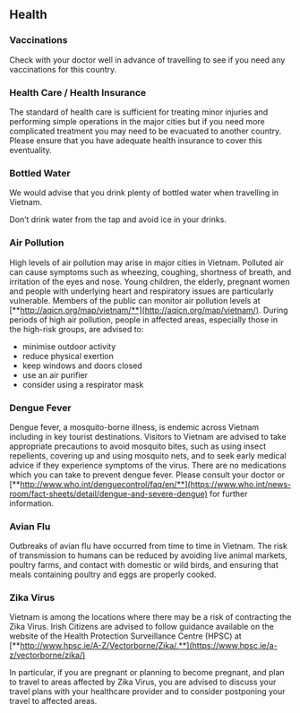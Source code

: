 ## Health

### **Vaccinations**

Check with your doctor well in advance of travelling to see if you need any vaccinations for this country.

### **Health Care / Health Insurance**

The standard of health care is sufficient for treating minor injuries and performing simple operations in the major cities but if you need more complicated treatment you may need to be evacuated to another country. Please ensure that you have adequate health insurance to cover this eventuality.

### Bottled Water

We would advise that you drink plenty of bottled water when travelling in Vietnam.

Don’t drink water from the tap and avoid ice in your drinks.

### **Air Pollution**

High levels of air pollution may arise in major cities in Vietnam. Polluted air can cause symptoms such as wheezing, coughing, shortness of breath, and irritation of the eyes and nose. Young children, the elderly, pregnant women and people with underlying heart and respiratory issues are particularly vulnerable. Members of the public can monitor air pollution levels at [**http://aqicn.org/map/vietnam/**](http://aqicn.org/map/vietnam/). During periods of high air pollution, people in affected areas, especially those in the high-risk groups, are advised to:

* minimise outdoor activity
* reduce physical exertion
* keep windows and doors closed
* use an air purifier
* consider using a respirator mask

### **Dengue Fever**

Dengue fever, a mosquito-borne illness, is endemic across Vietnam including in key tourist destinations. Visitors to Vietnam are advised to take appropriate precautions to avoid mosquito bites, such as using insect repellents, covering up and using mosquito nets, and to seek early medical advice if they experience symptoms of the virus. There are no medications which you can take to prevent dengue fever. Please consult your doctor or [**http://www.who.int/denguecontrol/faq/en/**](https://www.who.int/news-room/fact-sheets/detail/dengue-and-severe-dengue) for further information.

### **Avian Flu**

Outbreaks of avian flu have occurred from time to time in Vietnam. The risk of transmission to humans can be reduced by avoiding live animal markets, poultry farms, and contact with domestic or wild birds, and ensuring that meals containing poultry and eggs are properly cooked.

### **Zika Virus**

Vietnam is among the locations where there may be a risk of contracting the Zika Virus. Irish Citizens are advised to follow guidance available on the website of the Health Protection Surveillance Centre (HPSC) at [**http://www.hpsc.ie/A-Z/Vectorborne/Zika/.**](https://www.hpsc.ie/a-z/vectorborne/zika/)

In particular, if you are pregnant or planning to become pregnant, and plan to travel to areas affected by Zika Virus, you are advised to discuss your travel plans with your healthcare provider and to consider postponing your travel to affected areas.